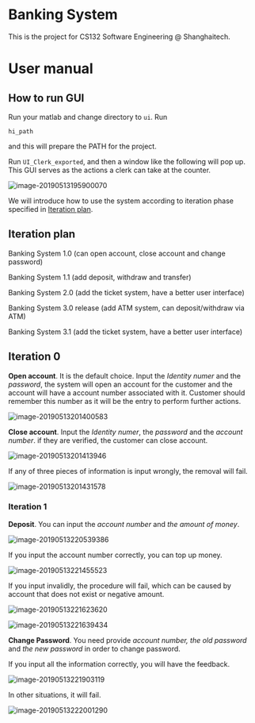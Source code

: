 # Banking System 

This is the project for CS132 Software Engineering @ Shanghaitech.



# User manual

## How to run GUI

Run your matlab and change directory to `ui`. Run

```
hi_path
```

and this will prepare the PATH for the project.

Run `UI_Clerk_exported`, and then a window like the following will pop up. This GUI serves as the actions a clerk can take at the counter.

![image-20190513195900070](assets/image-20190513195900070.png)

We will introduce how to use the system according to iteration phase specified in [Iteration plan](#iteration-plan).


## Iteration plan

Banking System 1.0 (can open account, close account and change password)

Banking System 1.1 (add deposit, withdraw and transfer)

Banking System 2.0 (add the ticket system, have a better user interface)

Banking System 3.0 release (add ATM system, can deposit/withdraw via ATM)


Banking System 3.1 (add the ticket system, have a better user interface)


## Iteration 0

**Open account**. It is the default choice. Input the *Identity numer* and the *password*, the system will open an account for the customer and the account will have a account number associated with it. Customer should remember this number as it will be the entry to perform further actions.

![image-20190513201400583](assets/image-20190513201400583.png)

**Close account**. Input the *Identity numer*, the *password* and the *account number*. if they are verified, the customer can close account.

![image-20190513201413946](assets/image-20190513201413946.png)

If any of three pieces of information is input wrongly, the removal will fail.

![image-20190513201431578](assets/image-20190513201431578.png)



### Iteration 1

**Deposit**. You can input the *account number* and *the amount of money*.

![image-20190513220539386](assets/image-20190513220539386.png)

If you input the account number correctly, you can top up money.

![image-20190513221455523](assets/image-20190513221455523.png)

If you input invalidly, the procedure will fail, which can be caused by account that does not exist or negative amount.

![image-20190513221623620](assets/image-20190513221623620.png)

![image-20190513221639434](assets/image-20190513221639434.png)

**Change Password**. You need provide *account number, the old password* and *the new password* in order to change password.

If you input all the information correctly, you will have the feedback.

![image-20190513221903119](assets/image-20190513221903119.png)

In other situations, it will fail.

![image-20190513222001290](assets/image-20190513222001290.png)




